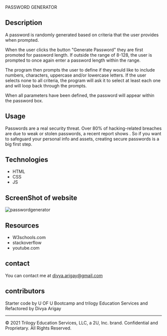PASSWORD GENERATOR

## Description
A password is randomly generated based on criteria that the user provides when prompted.

When the user clicks the button "Generate Password" they are first promoted for password length. If outside the range of 8-128, the user is prompted to once again enter a password length within the range. 

The program then prompts the user to define if they would like to include numbers, characters, uppercase and/or lowercase letters. If the user selects none to all criteria, the program will ask it to select at least each one and will loop back through the prompts.

When all parameters have been defined, the password will appear within the password box.

## Usage
Passwords are a real security threat. Over 80% of hacking-related breaches are due to weak or stolen passwords, a recent report shows . So if you want to safeguard your personal info and assets, creating secure passwords is a big first step. 


## Technologies
- HTML
- CSS
- JS

## ScreenShot of website
![passwordgenerator](https://user-images.githubusercontent.com/94805706/148696098-31fb6126-c100-44da-af70-a0e79a3d5c32.jpg)


## Resources
- W3schools.com
- stackoverflow
- youtube.com

## contact
You can contact me at divya.arigay@gmail.com

## contributors
Starter code by U OF U Bootcamp and trilogy Education Services and Refactored by Divya Arigay

- - -
© 2021 Trilogy Education Services, LLC, a 2U, Inc. brand. Confidential and Proprietary. All Rights Reserved.

